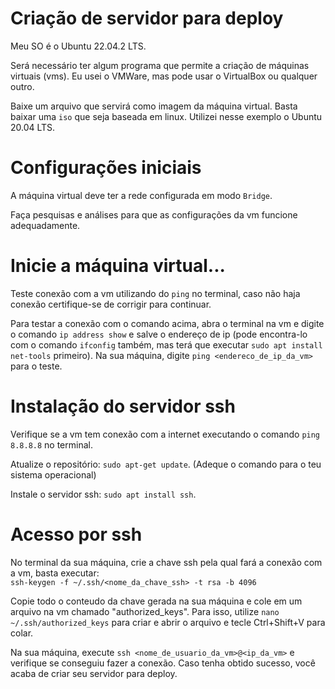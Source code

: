 # Criação de servidor para deploy

Meu SO é o Ubuntu 22.04.2 LTS.

Será necessário ter algum programa que permite a criação de máquinas virtuais (vms). Eu usei o VMWare, mas pode usar o VirtualBox ou qualquer outro.

Baixe um arquivo que servirá como imagem da máquina virtual. Basta baixar uma ```iso``` que seja baseada em linux. Utilizei nesse exemplo o Ubuntu 20.04 LTS.

# Configurações iniciais

A máquina virtual deve ter a rede configurada em modo ```Bridge```.

Faça pesquisas e análises para que as configurações da vm funcione adequadamente.

# Inicie a máquina virtual...

Teste conexão com a vm utilizando do ```ping``` no terminal, caso não haja conexão certifique-se de corrigir para continuar.

Para testar a conexão com o comando acima, abra o terminal na vm e digite o comando ```ip address show``` e salve o endereço de ip (pode encontra-lo com o comando ```ifconfig``` também, mas terá que executar ```sudo apt install net-tools``` primeiro). Na sua máquina, digite ```ping <endereco_de_ip_da_vm>``` para o teste.

# Instalação do servidor ssh

Verifique se a vm tem conexão com a internet executando o comando ```ping 8.8.8.8``` no terminal.

Atualize o repositório: ```sudo apt-get update```. (Adeque o comando para o teu sistema operacional)

Instale o servidor ssh: ```sudo apt install ssh```.

# Acesso por ssh

No terminal da sua máquina, crie a chave ssh pela qual fará a conexão com a vm, basta executar:<br />
```ssh-keygen -f ~/.ssh/<nome_da_chave_ssh> -t rsa -b 4096```

Copie todo o conteudo da chave gerada na sua máquina e cole em um arquivo na vm chamado "authorized_keys". Para isso, utilize ```nano ~/.ssh/authorized_keys``` para criar e abrir o arquivo e tecle Ctrl+Shift+V para colar.

Na sua máquina, execute ```ssh <nome_de_usuario_da_vm>@<ip_da_vm>``` e verifique se conseguiu fazer a conexão. Caso tenha obtido sucesso, você acaba de criar seu servidor para deploy.
